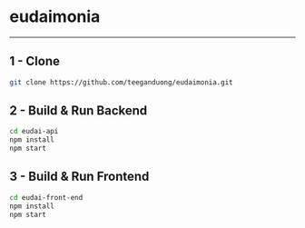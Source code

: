 # eudaimonia

---

## 1 - Clone
```bash
git clone https://github.com/teeganduong/eudaimonia.git
```
## 2 - Build & Run Backend
```bash
cd eudai-api
npm install
npm start
```
## 3 - Build & Run Frontend
```bash
cd eudai-front-end
npm install
npm start
```
